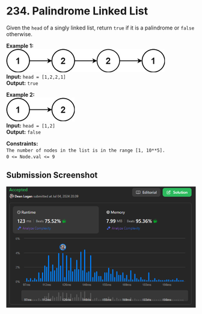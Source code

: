 # 234. Palindrome Linked List

Given the `head` of a singly linked list, return `true` if it is a palindrome or `false` otherwise.

**Example 1:**  
    ![Image](./example-1.jpg)   
    **Input:** `head = [1,2,2,1]`  
    **Output:** `true`   

**Example 2:**  
    ![Image](./example-2.jpg)   
    **Input:** `head = [1,2]`  
    **Output:** `false`   

**Constraints:**  
    `The number of nodes in the list is in the range [1, 10**5].`  
    `0 <= Node.val <= 9`   

## Submission Screenshot

![Image](./palindrom-linked-list.png)